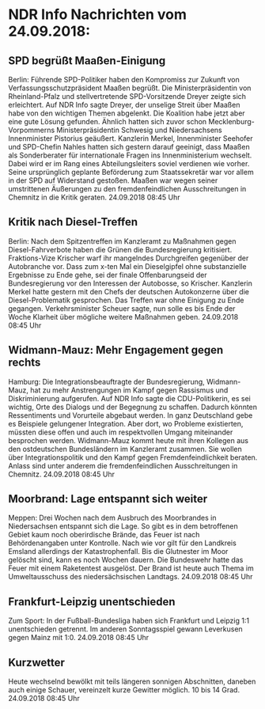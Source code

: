 # NDR Info Nachrichten vom 24.09.2018:


## SPD begrüßt Maaßen-Einigung
Berlin: Führende SPD-Politiker haben den Kompromiss zur Zukunft von Verfassungsschutzpräsident Maaßen begrüßt. Die Ministerpräsidentin von Rheinland-Pfalz und stellvertretende SPD-Vorsitzende Dreyer zeigte sich erleichtert. Auf NDR Info sagte Dreyer, der unselige Streit über Maaßen habe von den wichtigen Themen abgelenkt. Die Koalition habe jetzt aber eine gute Lösung gefunden. Ähnlich hatten sich zuvor schon Mecklenburg-Vorpommerns Ministerpräsidentin Schwesig und Niedersachsens Innenminister Pistorius geäußert. Kanzlerin Merkel, Innenminister Seehofer und SPD-Chefin Nahles hatten sich gestern darauf geeinigt, dass Maaßen als Sonderberater für internationale Fragen ins Innenministerium wechselt. Dabei wird er im Rang eines Abteilungsleiters soviel verdienen wie vorher. Seine ursprünglich geplante Beförderung zum Staatssekretär war vor allem in der SPD auf Widerstand gestoßen. Maaßen war wegen seiner umstrittenen Äußerungen zu den fremdenfeindlichen Ausschreitungen in Chemnitz in die Kritik geraten. 24.09.2018 08:45 Uhr 

## Kritik nach Diesel-Treffen
Berlin: Nach dem Spitzentreffen im Kanzleramt zu Maßnahmen gegen Diesel-Fahrverbote haben die Grünen die Bundesregierung kritisiert. Fraktions-Vize Krischer warf ihr mangelndes Durchgreifen gegenüber der Autobranche vor. Dass zum x-ten Mal ein Dieselgipfel ohne substanzielle Ergebnisse zu Ende gehe, sei der finale Offenbarungseid der Bundesregierung vor den Interessen der Autobosse, so Krischer. Kanzlerin Merkel hatte gestern mit den Chefs der deutschen Autokonzerne über die Diesel-Problematik gesprochen. Das Treffen war ohne Einigung zu Ende gegangen. Verkehrsminister Scheuer sagte, nun solle es bis Ende der Woche Klarheit über mögliche weitere Maßnahmen geben. 24.09.2018 08:45 Uhr 

## Widmann-Mauz: Mehr Engagement gegen rechts
Hamburg: Die Integrationsbeauftragte der Bundesregierung, Widmann-Mauz, hat zu mehr Anstrengungen im Kampf gegen Rassismus und Diskriminierung aufgerufen. Auf NDR Info sagte die CDU-Politikerin, es sei wichtig, Orte des Dialogs und der Begegnung zu schaffen. Dadurch könnten Ressentiments und Vorurteile abgebaut werden. In ganz Deutschland gebe es Beispiele gelungener Integration. Aber dort, wo Probleme existierten, müssten diese offen und auch im respektvollen Umgang miteinander besprochen werden. Widmann-Mauz kommt heute mit ihren Kollegen aus den ostdeutschen Bundesländern im Kanzleramt zusammen. Sie wollen über Integrationspolitik und den Kampf gegen Fremdenfeindlichkeit beraten. Anlass sind unter anderem die fremdenfeindlichen Ausschreitungen in Chemnitz. 24.09.2018 08:45 Uhr 

## Moorbrand: Lage entspannt sich weiter
Meppen:	Drei Wochen nach dem Ausbruch des Moorbrandes in Niedersachsen entspannt sich die Lage. So gibt es in dem betroffenen Gebiet kaum noch oberirdische Brände, das Feuer ist nach Behördenangaben unter Kontrolle. Nach wie vor gilt für den Landkreis Emsland allerdings der Katastrophenfall. Bis die Glutnester im Moor gelöscht sind, kann es noch Wochen dauern. Die Bundeswehr hatte das Feuer mit einem Raketentest ausgelöst. Der Brand ist heute auch Thema im Umweltausschuss des niedersächsischen Landtags. 24.09.2018 08:45 Uhr 

## Frankfurt-Leipzig unentschieden
Zum Sport: In der Fußball-Bundesliga haben sich Frankfurt und Leipzig 1:1 unentschieden getrennt. Im anderen Sonntagsspiel gewann Leverkusen gegen Mainz mit 1:0. 24.09.2018 08:45 Uhr 

## Kurzwetter
Heute wechselnd bewölkt mit teils längeren sonnigen Abschnitten, daneben auch einige Schauer, vereinzelt kurze Gewitter möglich. 10 bis 14 Grad. 24.09.2018 08:45 Uhr 
